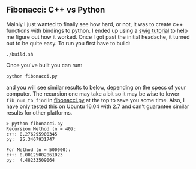 ## Fibonacci: C++ vs Python

Mainly I just wanted to finally see how hard, or not, it was to create c++ functions with bindings to python. I ended up using a [swig tutorial](http://www.swig.org/Doc1.3/Python.html#Python_nn10) to help me figure out how it worked. Once I got past the initial headache, it turned out to be quite easy. To run you first have to build:

```
./build.sh
```

Once you've built you can run:

```
python fibonacci.py
```

and you will see similar results to below, depending on the specs of your computer. The recursion one may take a bit so it may be wise to lower `fib_num_to_find` in [fibonacci.py](./fibonacci.py) at the top to save you some time. Also, I have only tested this on Ubuntu 16.04 with 2.7 and can't guarantee similar results for other platforms.

```
> python fibonacci.py 
Recursion Method (n = 40):
c++: 0.276295900345
py:  25.3467931747

For Method (n = 500000):
c++: 0.00125002861023
py:  4.48233509064

```